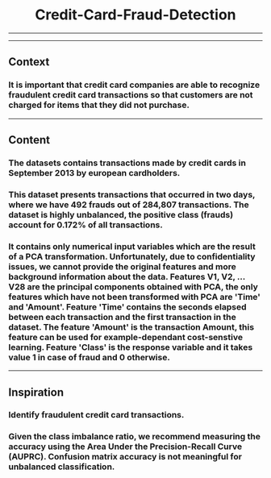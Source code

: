 <h1 align='center'>Credit-Card-Fraud-Detection </h1>

---
---
## Context
### It is important that credit card companies are able to recognize fraudulent credit card transactions so that customers are not charged for items that they did not purchase.
---
## Content
### The datasets contains transactions made by credit cards in September 2013 by european cardholders.
### This dataset presents transactions that occurred in two days, where we have 492 frauds out of 284,807 transactions. The dataset is highly unbalanced, the positive class (frauds) account for 0.172% of all transactions.

### It contains only numerical input variables which are the result of a PCA transformation. Unfortunately, due to confidentiality issues, we cannot provide the original features and more background information about the data. Features V1, V2, … V28 are the principal components obtained with PCA, the only features which have not been transformed with PCA are 'Time' and 'Amount'. Feature 'Time' contains the seconds elapsed between each transaction and the first transaction in the dataset. The feature 'Amount' is the transaction Amount, this feature can be used for example-dependant cost-senstive learning. Feature 'Class' is the response variable and it takes value 1 in case of fraud and 0 otherwise.
---
## Inspiration
### Identify fraudulent credit card transactions.

### Given the class imbalance ratio, we recommend measuring the accuracy using the Area Under the Precision-Recall Curve (AUPRC). Confusion matrix accuracy is not meaningful for unbalanced classification.
